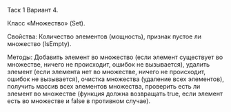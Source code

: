 Таск 1 Вариант 4.

Класс «Множество» (Set).

Свойства: Количество элементов (мощность), признак пустое ли множество (IsEmpty). 

Методы: Добавить элемент во множество (если элемент существует во множестве, ничего не происходит, ошибок не
вызывается), удалить элемент (если элемента нет во множестве, ничего не происходит, ошибок не вызывается), очистка
множества (удаление всех элементов), получить массив всех элементов множества, проверить есть ли элемент во множестве
(функция должна возвращать true, если элемент есть во множестве и false в противном случае).
